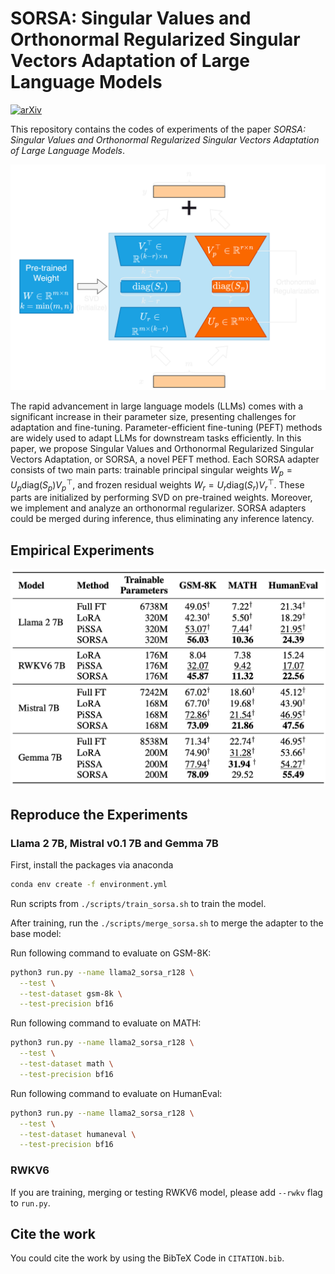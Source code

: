 # SORSA: Singular Values and Orthonormal Regularized Singular Vectors Adaptation of Large Language Models

[![arXiv](https://img.shields.io/badge/arXiv-2409.00055-b31b1b.svg)](https://arxiv.org/abs/2409.00055)

This repository contains the codes of experiments of the paper *SORSA: Singular Values and Orthonormal Regularized Singular Vectors Adaptation of Large Language Models*.

![Architecture of SORSA](./assets/SORSA.png)

The rapid advancement in large language models (LLMs) comes with a significant increase in their parameter size, presenting challenges for adaptation and fine-tuning. Parameter-efficient fine-tuning (PEFT) methods are widely used to adapt LLMs for downstream tasks efficiently. In this paper, we propose Singular Values and Orthonormal Regularized Singular Vectors Adaptation, or SORSA, a novel PEFT method. Each SORSA adapter consists of two main parts: trainable principal singular weights $W_p = U_p \text{diag}(S_p) V^\top_p$, and frozen residual weights $W_r = U_r \text{diag}(S_r) V^\top_r$. These parts are initialized by performing SVD on pre-trained weights. Moreover, we implement and analyze an orthonormal regularizer. SORSA adapters could be merged during inference, thus eliminating any inference latency.

## Empirical Experiments

![Exp](./assets/Exp.png)


## Reproduce the Experiments

### Llama 2 7B, Mistral v0.1 7B and Gemma 7B

First, install the packages via anaconda

```bash
conda env create -f environment.yml
```

Run scripts from `./scripts/train_sorsa.sh` to train the model.

After training, run the ``./scripts/merge_sorsa.sh`` to merge the adapter to the base model:

Run following command to evaluate on GSM-8K:

```bash
python3 run.py --name llama2_sorsa_r128 \
  --test \
  --test-dataset gsm-8k \
  --test-precision bf16
```

Run following command to evaluate on MATH:

```bash
python3 run.py --name llama2_sorsa_r128 \
  --test \
  --test-dataset math \
  --test-precision bf16
```

Run following command to evaluate on HumanEval:

```bash
python3 run.py --name llama2_sorsa_r128 \
  --test \
  --test-dataset humaneval \
  --test-precision bf16
```

### RWKV6

If you are training, merging or testing RWKV6 model, please add `--rwkv` flag to `run.py`.

## Cite the work

You could cite the work by using the BibTeX Code in `CITATION.bib`.
